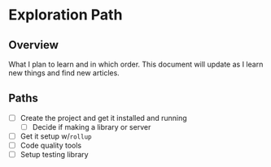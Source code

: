 # Exploration Path
## Overview
What I plan to learn and in which order. This document will update as I learn new things and find new articles.

## Paths
- [ ] Create the project and get it installed and running
  - [ ] Decide if making a library or server
- [ ] Get it setup w/`rollup`
- [ ] Code quality tools
- [ ] Setup testing library